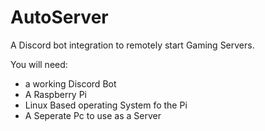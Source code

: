 # AutoServer
A Discord bot integration to remotely start Gaming Servers.

You will need: 
- a working Discord Bot
- A Raspberry Pi
- Linux Based operating System fo the Pi
- A Seperate Pc to use as a Server

